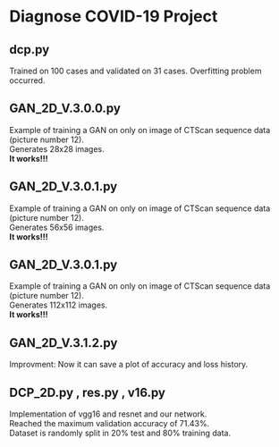 # Diagnose COVID-19 Project
## dcp.py
Trained on 100 cases and validated on 31 cases.
Overfitting problem occurred.

## GAN_2D_V.3.0.0.py 
Example of training a GAN on only on image of CTScan sequence data (picture number 12).<br> Generates 28x28 images.<br> <b>It works!!!</b>

## GAN_2D_V.3.0.1.py 
Example of training a GAN on only on image of CTScan sequence data (picture number 12).<br> Generates 56x56 images.<br> <b>It works!!!</b>


## GAN_2D_V.3.0.1.py 
Example of training a GAN on only on image of CTScan sequence data (picture number 12).<br> Generates 112x112 images.<br> <b>It works!!!</b>

## GAN_2D_V.3.1.2.py
Improvment: Now it can save a plot of accuracy and loss history.

## DCP_2D.py , res.py , v16.py
Implementation of vgg16 and resnet and our network.<br> Reached the maximum validation accuracy of 71.43%.<br> Dataset is randomly split in 20% test and 80% training data.
